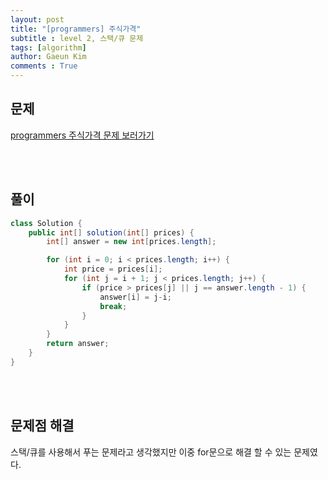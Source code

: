 ```yaml
---
layout: post
title: "[programmers] 주식가격"
subtitle : level 2, 스택/큐 문제
tags: [algorithm]
author: Gaeun Kim
comments : True
---
```


<h2>문제</h2>

[programmers 주식가격 문제 보러가기](https://programmers.co.kr/learn/courses/30/lessons/42584)

<br><br>

<h2>풀이</h2>

```java
class Solution {
	public int[] solution(int[] prices) {
		int[] answer = new int[prices.length];

		for (int i = 0; i < prices.length; i++) {
			int price = prices[i];
			for (int j = i + 1; j < prices.length; j++) {
				if (price > prices[j] || j == answer.length - 1) {
					answer[i] = j-i;
					break;
				}
			}
		}
		return answer;
	}
}
```

<br><br>

<h2>문제점 해결</h2>

스택/큐를 사용해서 푸는 문제라고 생각했지만 이중 for문으로 해결 할 수 있는 문제였다.